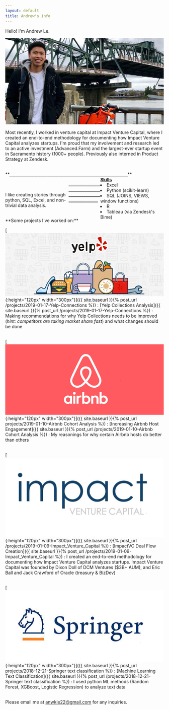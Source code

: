 ```yaml
---
layout: default
title: Andrew's info
---
```


Hello! I'm Andrew Le.

![](/assets/images/profile_image.jpg) <!--{:height="319px" width="527px"} -->



Most recently, I worked in venture capital at Impact Venture Capital, where I created an end-to-end methodology for documenting how Impact Venture Capital analyzes startups. I'm proud that my involvement and research led to an active investment (Advanced.Farm) and the largest-ever startup event in Sacramento history (1000+ people). Previously also interned in Product Strategy at Zendesk.



<br>
**___________________________________________________________**
<div style="float: left; width:40%;">
<p> </p>
<p> </p>
<!-- You can find my resume <a href="assets/files/Resume_Andrew_Le.pdf">here</a>. -->
<br>
<br>
I like creating stories through python, SQL, Excel, and non-trivial data analysis.
</div>
<div style="float: right;width:40%;"> <strong><u>Skills</u></strong>
<li>Excel</li>
<li>Python (scikit-learn)</li>
<li>SQL (JOINS, VIEWS, window functions)</li>
<li>R</li>
<li>Tableau (via Zendesk's Bime)</li>
</div>

<!--
<div style="float: right;">Skills
<li style="margin-left: 1em">Excel</li>
<li style="margin-left: 1em">python</li>
<li style="margin-left: 1em">SQL</li>
<li style="margin-left: 1em">R</li>
</div>
-->
**___________________________________________________________**


<br>
<br>
**Some projects I've worked on:**

<!-- takes an image, dimension, and destination and puts it all together -->
[![](/assets/images/yelp_og_image_small_new.png){:height="120px" width="300px"}]({{ site.baseurl }}{% post_url /projects/2019-01-17-Yelp-Connections %})
: [Yelp Collections Analysis]({{ site.baseurl }}{% post_url /projects/2019-01-17-Yelp-Connections %})
: Making recommendations for why Yelp Collections needs to be improved (_hint: competitors are taking market share fast_) and what changes should be done
<br>
<br>
<!-- airbnb -->
[![](/assets/images/Airbnb.png){:height="120px" width="300px"}]({{ site.baseurl }}{% post_url projects/2019-01-10-Airbnb Cohort Analysis %})
: [Increasing Airbnb Host Engagement]({{ site.baseurl }}{% post_url /projects/2019-01-10-Airbnb Cohort Analysis %})
: My reasonings for why certain Airbnb hosts do better than others
<br>
<br>
<!-- ImpactVC -->
[![](/assets/images/impact_venture_logo.jpg){:height="120px" width="300px"}]({{ site.baseurl }}{% post_url /projects/2019-01-09-Impact_Venture_Capital %})
: [ImpactVC Deal Flow Creation]({{ site.baseurl }}{% post_url /projects/2019-01-09-Impact_Venture_Capital %})
: I created an end-to-end methodology for documenting how Impact Venture Capital analyzes startups. Impact Venture Capital was founded by Dixon Doll of DCM Ventures ($3B+ AUM), and Eric Ball and Jack Crawford of Oracle (treasury & BizDev)
<br>
<br>

<!-- last -->
[![](/assets/images/springerlogo.jpg){:height="120px" width="300px"}]({{ site.baseurl }}{% post_url projects/2018-12-21-Springer text classification %})
: [Machine Learning Text Classification]({{ site.baseurl }}{% post_url /projects/2018-12-21-Springer text classification %})
: I used python ML methods (Random Forest, XGBoost, Logistic Regression) to analyze text data
<br>
<br>

Please email me at anwkle22@gmail.com for any inquiries.

<!--
<div class="posts">
  {% for post in site.posts %}
    <article class="post">

      <h1><a href="{{ site.baseurl }}{{ post.url }}">{{ post.title }}</a></h1>

      <div class="entry">
        {{ post.excerpt }}
      </div>

      <a href="{{ site.baseurl }}{{ post.url }}" class="read-more">Read More</a>
    </article>
  {% endfor %}
</div>
-->
